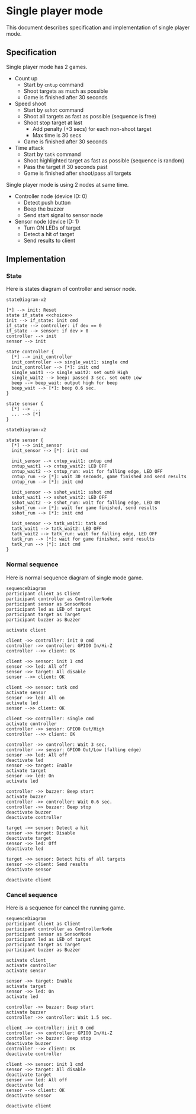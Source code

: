 
# Single player mode

This document describes specification and implementation of single player mode.


## Specification

Single player mode has 2 games.

* Count up
  * Start by `cntup` command
  * Shoot targets as much as possible
  * Game is finished after 30 seconds
* Speed shoot
  * Start by `sshot` command
  * Shoot all targets as fast as possible (sequence is free)
  * Shoot stop target at last
    * Add penalty (+3 secs) for each non-shoot target
    * Max time is 30 secs
  * Game is finished after 30 seconds
* Time attack
  * Start by `tatk` command
  * Shoot highlighted target as fast as possible (sequence is random)
  * Pass the target if 30 seconds past
  * Game is finished after shoot/pass all targets

Single player mode is using 2 nodes at same time.

* Controller node (device ID: 0)
  * Detect push button
  * Beep the buzzer
  * Send start signal to sensor node
* Sensor node (device ID: 1)
  * Turn ON LEDs of target
  * Detect a hit of target
  * Send results to client


## Implementation

### State

Here is states diagram of controller and sensor node.

```mermaid
stateDiagram-v2

[*] --> init: Reset
state if_state <<choice>>
init --> if_state: init cmd
if_state --> controller: if dev == 0
if_state --> sensor: if dev > 0
controller --> init
sensor --> init

state controller {
  [*] --> init_controller
  init_controller --> single_wait1: single cmd
  init_controller --> [*]: init cmd
  single_wait1 --> single_wait2: set out0 High
  single_wait2 --> beep: passed 3 sec. set out0 Low
  beep --> beep_wait: output high for beep
  beep_wait --> [*]: beep 0.6 sec.
}

state sensor {
  [*] --> ...
  ... --> [*]
}
```

```mermaid
stateDiagram-v2

state sensor {
  [*] --> init_sensor
  init_sensor --> [*]: init cmd

  init_sensor --> cntup_wait1: cntup cmd
  cntup_wait1 --> cntup_wait2: LED OFF
  cntup_wait2 --> cntup_run: wait for falling edge, LED OFF
  cntup_run --> [*]: wait 30 seconds, game finished and send results
  cntup_run --> [*]: init cmd

  init_sensor --> sshot_wait1: sshot cmd
  sshot_wait1 --> sshot_wait2: LED OFF
  sshot_wait2 --> sshot_run: wait for falling edge, LED ON
  sshot_run --> [*]: wait for game finished, send results
  sshot_run --> [*]: init cmd

  init_sensor --> tatk_wait1: tatk cmd
  tatk_wait1 --> tatk_wait2: LED OFF
  tatk_wait2 --> tatk_run: wait for falling edge, LED OFF
  tatk_run --> [*]: wait for game finished, send results
  tatk_run --> [*]: init cmd
}
```


### Normal sequence

Here is normal sequence diagram of single mode game.

```mermaid
sequenceDiagram
participant client as Client
participant controller as ControllerNode
participant sensor as SensorNode
participant led as LED of target
participant target as Target
participant buzzer as Buzzer

activate client

client ->> controller: init 0 cmd
controller ->> controller: GPIO0 In/Hi-Z
controller -->> client: OK

client ->> sensor: init 1 cmd
sensor ->> led: All off
sensor ->> target: All disable
sensor -->> client: OK

client ->> sensor: tatk cmd
activate sensor
sensor ->> led: All on
activate led
sensor -->> client: OK

client ->> controller: single cmd
activate controller
controller ->> sensor: GPIO0 Out/High
controller -->> client: OK

controller ->> controller: Wait 3 sec.
controller ->> sensor: GPIO0 Out/Low (falling edge)
sensor ->> led: All off
deactivate led
sensor ->> target: Enable
activate target
sensor ->> led: On
activate led

controller ->> buzzer: Beep start
activate buzzer
controller ->> controller: Wait 0.6 sec.
controller ->> buzzer: Beep stop
deactivate buzzer
deactivate controller

target ->> sensor: Detect a hit
sensor ->> target: Disable
deactivate target
sensor ->> led: Off
deactivate led

target ->> sensor: Detect hits of all targets
sensor ->> client: Send results
deactivate sensor

deactivate client
```


### Cancel sequence

Here is a sequence for cancel the running game.

```mermaid
sequenceDiagram
participant client as Client
participant controller as ControllerNode
participant sensor as SensorNode
participant led as LED of target
participant target as Target
participant buzzer as Buzzer

activate client
activate controller
activate sensor

sensor ->> target: Enable
activate target
sensor ->> led: On
activate led

controller ->> buzzer: Beep start
activate buzzer
controller ->> controller: Wait 1.5 sec.

client ->> controller: init 0 cmd
controller ->> controller: GPIO0 In/Hi-Z
controller ->> buzzer: Beep stop
deactivate buzzer
controller -->> client: OK
deactivate controller

client ->> sensor: init 1 cmd
sensor ->> target: All disable
deactivate target
sensor ->> led: All off
deactivate led
sensor -->> client: OK
deactivate sensor

deactivate client
```
